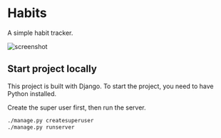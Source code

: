 # Habits

A simple habit tracker.

![screenshot](screen.jpg)

## Start project locally

This project is built with Django. To start the project, you need to have Python installed.

Create the super user first, then run the server.

```bash
./manage.py createsuperuser
./manage.py runserver
```
